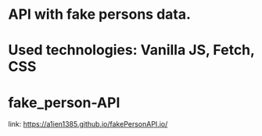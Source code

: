 # API with fake persons data.
# Used technologies: Vanilla JS, Fetch, CSS
# fake_person-API

link: https://a1ien1385.github.io/fakePersonAPI.io/
